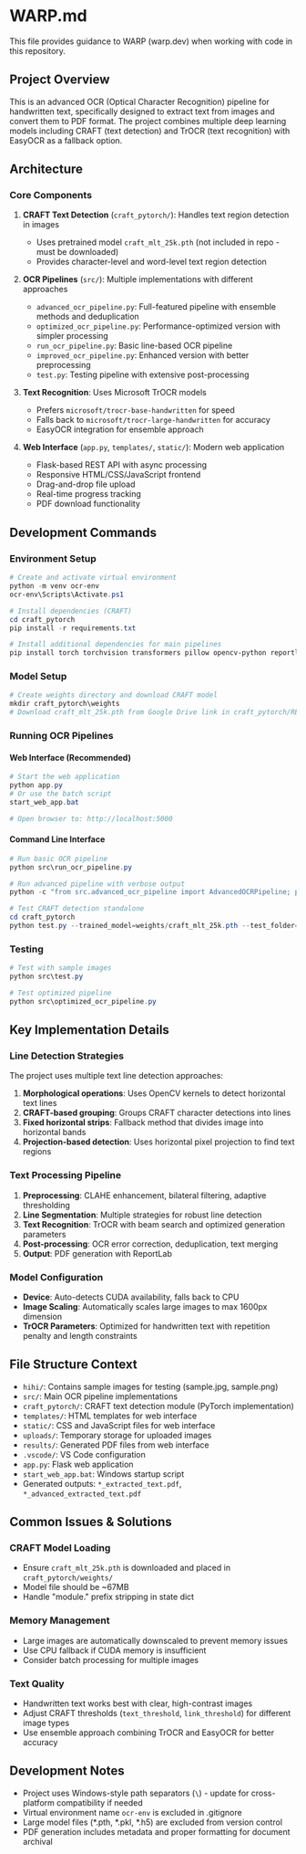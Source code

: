 # WARP.md

This file provides guidance to WARP (warp.dev) when working with code in this repository.

## Project Overview

This is an advanced OCR (Optical Character Recognition) pipeline for handwritten text, specifically designed to extract text from images and convert them to PDF format. The project combines multiple deep learning models including CRAFT (text detection) and TrOCR (text recognition) with EasyOCR as a fallback option.

## Architecture

### Core Components

1. **CRAFT Text Detection** (`craft_pytorch/`): Handles text region detection in images
   - Uses pretrained model `craft_mlt_25k.pth` (not included in repo - must be downloaded)
   - Provides character-level and word-level text region detection

2. **OCR Pipelines** (`src/`): Multiple implementations with different approaches
   - `advanced_ocr_pipeline.py`: Full-featured pipeline with ensemble methods and deduplication
   - `optimized_ocr_pipeline.py`: Performance-optimized version with simpler processing
   - `run_ocr_pipeline.py`: Basic line-based OCR pipeline
   - `improved_ocr_pipeline.py`: Enhanced version with better preprocessing
   - `test.py`: Testing pipeline with extensive post-processing

3. **Text Recognition**: Uses Microsoft TrOCR models
   - Prefers `microsoft/trocr-base-handwritten` for speed
   - Falls back to `microsoft/trocr-large-handwritten` for accuracy
   - EasyOCR integration for ensemble approach

4. **Web Interface** (`app.py`, `templates/`, `static/`): Modern web application
   - Flask-based REST API with async processing
   - Responsive HTML/CSS/JavaScript frontend
   - Drag-and-drop file upload
   - Real-time progress tracking
   - PDF download functionality

## Development Commands

### Environment Setup
```powershell
# Create and activate virtual environment
python -m venv ocr-env
ocr-env\Scripts\Activate.ps1

# Install dependencies (CRAFT)
cd craft_pytorch
pip install -r requirements.txt

# Install additional dependencies for main pipelines
pip install torch torchvision transformers pillow opencv-python reportlab easyocr scikit-image scipy
```

### Model Setup
```powershell
# Create weights directory and download CRAFT model
mkdir craft_pytorch\weights
# Download craft_mlt_25k.pth from Google Drive link in craft_pytorch/README.md
```

### Running OCR Pipelines

#### Web Interface (Recommended)
```powershell
# Start the web application
python app.py
# Or use the batch script
start_web_app.bat

# Open browser to: http://localhost:5000
```

#### Command Line Interface
```powershell
# Run basic OCR pipeline
python src\run_ocr_pipeline.py

# Run advanced pipeline with verbose output
python -c "from src.advanced_ocr_pipeline import AdvancedOCRPipeline; pipeline = AdvancedOCRPipeline(verbose=True, enable_easyocr=False); pipeline.extract_text_from_image('hihi/sample.png')"

# Test CRAFT detection standalone
cd craft_pytorch
python test.py --trained_model=weights/craft_mlt_25k.pth --test_folder=../hihi/
```

### Testing
```powershell
# Test with sample images
python src\test.py

# Test optimized pipeline
python src\optimized_ocr_pipeline.py
```

## Key Implementation Details

### Line Detection Strategies
The project uses multiple text line detection approaches:
1. **Morphological operations**: Uses OpenCV kernels to detect horizontal text lines
2. **CRAFT-based grouping**: Groups CRAFT character detections into lines
3. **Fixed horizontal strips**: Fallback method that divides image into horizontal bands
4. **Projection-based detection**: Uses horizontal pixel projection to find text regions

### Text Processing Pipeline
1. **Preprocessing**: CLAHE enhancement, bilateral filtering, adaptive thresholding
2. **Line Segmentation**: Multiple strategies for robust line detection
3. **Text Recognition**: TrOCR with beam search and optimized generation parameters
4. **Post-processing**: OCR error correction, deduplication, text merging
5. **Output**: PDF generation with ReportLab

### Model Configuration
- **Device**: Auto-detects CUDA availability, falls back to CPU
- **Image Scaling**: Automatically scales large images to max 1600px dimension
- **TrOCR Parameters**: Optimized for handwritten text with repetition penalty and length constraints

## File Structure Context

- `hihi/`: Contains sample images for testing (sample.jpg, sample.png)
- `src/`: Main OCR pipeline implementations
- `craft_pytorch/`: CRAFT text detection module (PyTorch implementation)
- `templates/`: HTML templates for web interface
- `static/`: CSS and JavaScript files for web interface
- `uploads/`: Temporary storage for uploaded images
- `results/`: Generated PDF files from web interface
- `.vscode/`: VS Code configuration
- `app.py`: Flask web application
- `start_web_app.bat`: Windows startup script
- Generated outputs: `*_extracted_text.pdf`, `*_advanced_extracted_text.pdf`

## Common Issues & Solutions

### CRAFT Model Loading
- Ensure `craft_mlt_25k.pth` is downloaded and placed in `craft_pytorch/weights/`
- Model file should be ~67MB
- Handle "module." prefix stripping in state dict

### Memory Management
- Large images are automatically downscaled to prevent memory issues
- Use CPU fallback if CUDA memory is insufficient
- Consider batch processing for multiple images

### Text Quality
- Handwritten text works best with clear, high-contrast images
- Adjust CRAFT thresholds (`text_threshold`, `link_threshold`) for different image types
- Use ensemble approach combining TrOCR and EasyOCR for better accuracy

## Development Notes

- Project uses Windows-style path separators (`\`) - update for cross-platform compatibility if needed
- Virtual environment name `ocr-env` is excluded in .gitignore
- Large model files (*.pth, *.pkl, *.h5) are excluded from version control
- PDF generation includes metadata and proper formatting for document archival
